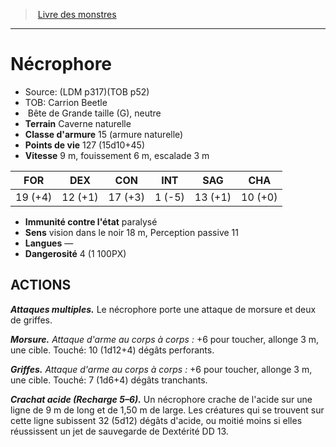 ﻿> [Livre des monstres](tome_of_beasts.md)

---

# Nécrophore

- Source: (LDM p317)(TOB p52)
- TOB: Carrion Beetle
-  Bête de Grande taille (G), neutre
- **Terrain** Caverne naturelle
- **Classe d'armure** 15 (armure naturelle)
- **Points de vie** 127 (15d10+45)
- **Vitesse** 9 m, fouissement 6 m, escalade 3 m

|FOR|DEX|CON|INT|SAG|CHA|
|---|---|---|---|---|---|
|19 (+4)|12 (+1)|17 (+3)|1 (-5)|13 (+1)|10 (+0)|

- **Immunité contre l'état** paralysé
- **Sens** vision dans le noir 18 m, Perception passive 11
- **Langues** —
- **Dangerosité** 4 (1 100PX)

## ACTIONS

**_Attaques multiples._** Le nécrophore porte une attaque de morsure et deux de griffes.

**_Morsure._** _Attaque d'arme au corps à corps :_ +6 pour toucher, allonge 3 m, une cible. Touché: 10 (1d12+4) dégâts perforants.

**_Griffes._** _Attaque d'arme au corps à corps :_ +6 pour toucher, allonge 3 m, une cible. Touché: 7 (1d6+4) dégâts tranchants.

**_Crachat acide (Recharge 5–6)._** Un nécrophore crache de l'acide sur une ligne de 9 m de long et de 1,50 m de large. Les créatures qui se trouvent sur cette ligne subissent 32 (5d12) dégâts d'acide, ou moitié moins si elles réussissent un jet de sauvegarde de Dextérité DD 13.

